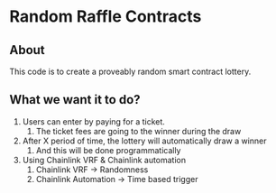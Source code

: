 # Random Raffle Contracts

## About

This code is to create a proveably random smart contract lottery.

## What we want it to do?

1. Users can enter by paying for a ticket.
    1. The ticket fees are going to the winner during the draw
2. After X period of time, the lottery will automatically draw a winner
    1. And this  will be done programmatically
3. Using Chainlink VRF & Chainlink automation
    1. Chainlink VRF -> Randomness
    2. Chainlink Automation -> Time based trigger
